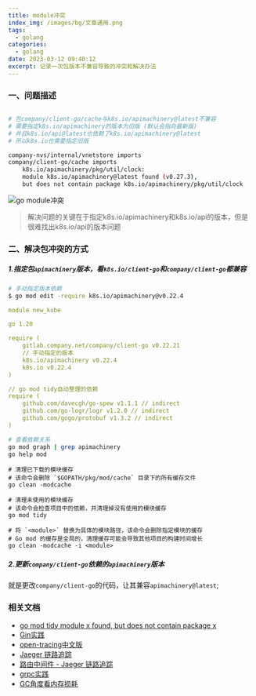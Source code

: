 ```yaml
---
title: module冲突
index_img: /images/bg/文章通用.png
tags:
  - golang
categories:
  - golang
date: 2023-03-12 09:40:12
excerpt: 记录一次包版本不兼容导致的冲突和解决办法
---
```


### 一、问题描述

``` bash

# 包company/client-go/cache与k8s.io/apimachinery@latest不兼容
# 需要指定k8s.io/apimachinery的版本为旧版 (默认会指向最新版)
# 并且k8s.io/api@latest也依赖了k8s.io/apimachinery@latest
# 所以k8s.io也需要指定旧版

company-nvs/internal/vnetstore imports
company/client-go/cache imports
	k8s.io/apimachinery/pkg/util/clock: 
	module k8s.io/apimachinery@latest found (v0.27.3),
	but does not contain package k8s.io/apimachinery/pkg/util/clock
```


![go module冲突](/images/conflict-package.png)

> 解决问题的关键在于指定k8s.io/apimachinery和k8s.io/api的版本，但是很难找出k8s.io/api的版本问题


### 二、解决包冲突的方式

##### 1.指定包`apimachinery`版本，看`k8s.io/client-go`和`company/client-go`都兼容

``` bash
# 手动指定版本依赖
$ go mod edit -require k8s.io/apimachinery@v0.22.4
```

``` yml
module new_kube

go 1.20

require (
	gitlab.company.net/company/client-go v0.22.21
    // 手动指定的版本
	k8s.io/apimachinery v0.22.4
	k8s.io v0.22.4
)

// go mod tidy自动整理的依赖
require (
	github.com/davecgh/go-spew v1.1.1 // indirect
	github.com/go-logr/logr v1.2.0 // indirect
	github.com/gogo/protobuf v1.3.2 // indirect
)
```

``` bash
# 查看依赖关系
go mod graph | grep apimachinery
go help mod
``` 

```shell
# 清理已下载的模块缓存
# 该命令会删除 `$GOPATH/pkg/mod/cache` 目录下的所有缓存文件
go clean -modcache

# 清理未使用的模块缓存
# 该命令会检查项目中的依赖，并清理掉没有使用的模块缓存
go mod tidy

# 将 `<module>` 替换为具体的模块路径，该命令会删除指定模块的缓存
# Go mod 的缓存是全局的，清理缓存可能会导致其他项目的构建时间增长
go clean -modcache -i <module>
```


##### 2.更新`company/client-go`依赖的`apimachinery`版本

就是更改`company/client-go`的代码，让其兼容`apimachinery@latest`;


### 相关文档

- [go mod tidy module x found, but does not contain package x](https://budougumi0617.github.io/2019/09/20/fix-go-mod-tidy-does-not-contain-package/)
- [Gin实践](https://www.jishuchi.com/books/gin-practice)
- [open-tracing中文版](https://wu-sheng.gitbooks.io/opentracing-io/content/pages/quick-start.html)
- [Jaeger 链路追踪](https://mp.weixin.qq.com/s/28UBEsLOAHDv530ePilKQA)
- [路由中间件 - Jaeger 链路追踪](https://mp.weixin.qq.com/s/Ea28475_UTNaM9RNfgPqJA)
- [grpc实践](https://www.jishuchi.com/read/gin-practice/3886)
- [GC角度看内存损耗](https://www.jishuchi.com/read/gin-practice/3831)